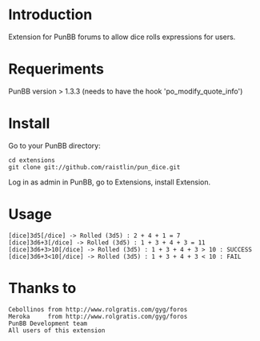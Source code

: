 Introduction
============

Extension for PunBB forums to allow dice rolls expressions for users.


Requeriments
===

PunBB version > 1.3.3 (needs to have the hook 'po_modify_quote_info')

Install
=======

Go to your PunBB directory:

    cd extensions
    git clone git://github.com/raistlin/pun_dice.git

Log in as admin in PunBB, go to Extensions, install Extension.


Usage
=====

    [dice]3d5[/dice] -> Rolled (3d5) : 2 + 4 + 1 = 7
    [dice]3d6+3[/dice] -> Rolled (3d5) : 1 + 3 + 4 + 3 = 11
    [dice]3d6+3>10[/dice] -> Rolled (3d5) : 1 + 3 + 4 + 3 > 10 : SUCCESS
    [dice]3d6+3<10[/dice] -> Rolled (3d5) : 1 + 3 + 4 + 3 < 10 : FAIL


Thanks to
=========
    Cebollinos from http://www.rolgratis.com/gyg/foros
    Meroka     from http://www.rolgratis.com/gyg/foros
    PunBB Development team
    All users of this extension

